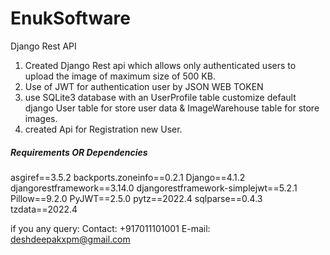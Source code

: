 # EnukSoftware
Django Rest API

1. Created Django Rest api which allows only authenticated users to upload the image
of maximum size of 500 KB.
2. Use of JWT for authentication user by JSON WEB TOKEN
3. use SQLite3 database with an UserProfile table customize default django User table for store user data & ImageWarehouse table for store images.
4. created Api for Registration new User.

##### Requirements OR Dependencies #####
asgiref==3.5.2
backports.zoneinfo==0.2.1
Django==4.1.2
djangorestframework==3.14.0
djangorestframework-simplejwt==5.2.1
Pillow==9.2.0
PyJWT==2.5.0
pytz==2022.4
sqlparse==0.4.3
tzdata==2022.4


if you any query:
Contact: +917011101001
E-mail: deshdeepakxpm@gmail.com
